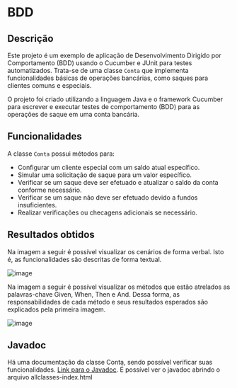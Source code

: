 # BDD

## Descrição

Este projeto é um exemplo de aplicação de Desenvolvimento Dirigido por Comportamento (BDD) usando o Cucumber e JUnit para testes automatizados. Trata-se de uma classe `Conta` que implementa funcionalidades básicas de operações bancárias, como saques para clientes comuns e especiais.

O projeto foi criado utilizando a linguagem Java e o framework Cucumber para escrever e executar testes de comportamento (BDD) para as operações de saque em uma conta bancária.

## Funcionalidades

A classe `Conta` possui métodos para:

- Configurar um cliente especial com um saldo atual específico.
- Simular uma solicitação de saque para um valor específico.
- Verificar se um saque deve ser efetuado e atualizar o saldo da conta conforme necessário.
- Verificar se um saque não deve ser efetuado devido a fundos insuficientes.
- Realizar verificações ou checagens adicionais se necessário.

## Resultados obtidos

Na imagem a seguir é possível visualizar os cenários de forma verbal. Isto é, as funcionalidades são descritas de forma textual.

![image](https://github.com/DevLucasEduardo/BDD/assets/102432468/50ae59c8-4143-423d-ba9f-b33dca34163e)

Na imagem a seguir é possível visualizar os métodos que estão atrelados as palavras-chave Given, When, Then e And. Dessa forma, as responsabilidades de cada método e seus resultados esperados são explicados pela primeira imagem.

![image](https://github.com/DevLucasEduardo/BDD/assets/102432468/145ae113-a81d-4d86-82bb-f6d59c07925a)

## Javadoc 

Há uma documentação da classe Conta, sendo possível verificar suas funcionalidades. [Link para o Javadoc](https://github.com/DevLucasEduardo/BDD/tree/main/doc). É possível ver o javadoc abrindo o arquivo allclasses-index.html


